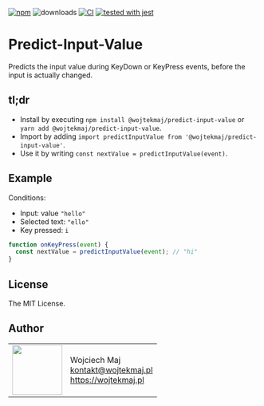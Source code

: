 [![npm](https://img.shields.io/npm/v/@wojtekmaj/predict-input-value.svg)](https://www.npmjs.com/package/@wojtekmaj/predict-input-value) ![downloads](https://img.shields.io/npm/dt/@wojtekmaj/predict-input-value.svg) [![CI](https://github.com/wojtekmaj/predict-input-value/workflows/CI/badge.svg)](https://github.com/wojtekmaj/predict-input-value/actions) [![tested with jest](https://img.shields.io/badge/tested_with-jest-99424f.svg)](https://github.com/facebook/jest)

# Predict-Input-Value
Predicts the input value during KeyDown or KeyPress events, before the input is actually changed.

## tl;dr
* Install by executing `npm install @wojtekmaj/predict-input-value` or `yarn add @wojtekmaj/predict-input-value`.
* Import by adding `import predictInputValue from '@wojtekmaj/predict-input-value'`.
* Use it by writing `const nextValue = predictInputValue(event)`.

## Example

Conditions:

* Input: value `"hello"`
* Selected text: `"ello"`
* Key pressed: `i`

```js
function onKeyPress(event) {
  const nextValue = predictInputValue(event); // "hi"
}
```

## License

The MIT License.

## Author

<table>
  <tr>
    <td>
      <img src="https://github.com/wojtekmaj.png?s=100" width="100">
    </td>
    <td>
      Wojciech Maj<br />
      <a href="mailto:kontakt@wojtekmaj.pl">kontakt@wojtekmaj.pl</a><br />
      <a href="https://wojtekmaj.pl">https://wojtekmaj.pl</a>
    </td>
  </tr>
</table>
